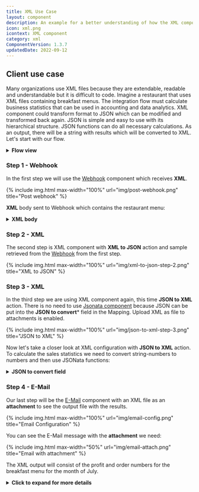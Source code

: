 ```yaml
---
title: XML Use Case
layout: component
description: An example for a better understanding of how the XML component works.
icon: xml.png
icontext: XML component
category: xml
ComponentVersion: 1.3.7
updatedDate: 2022-09-12
---
```


## Client use case

Many organizations use XML files because they are extendable, readable and understandable but it is difficult to code. Imagine a restaurant that uses XML files containing breakfast menus. The integration flow must calculate business statistics that can be used in accounting and data analytics. XML component could transform format to JSON which can be modified and transformed back again. JSON is simple and easy to use with its hierarchical structure. JSON functions can do all necessary calculations. As an output, there will be a string with results which will be converted to XML. Let's start with our flow.

<details close markdown="block"><summary><strong>Flow view</strong></summary>

{% include img.html max-width="50%" url="img/flow-view.png" title="Flow view" %}

</details>

### Step 1 - Webhook

In the first step we will use the [Webhook](/components/webhook) component which receives **XML**.

{% include img.html max-width="100%" url="img/post-webhook.png" title="Post webhook" %}

**XML** body sent to Webhook which contains the restaurant menu:

<details close markdown="block"><summary><strong>XML body</strong></summary>

```xml
<breakfast_menu_july>
<food>
<name>Belgian Waffles</name>
<price>5.95</price>
<description>Two of our famous Belgian Waffles with plenty of real maple syrup</description>
<orders>65</orders>
</food>
<food>
<name>Strawberry Belgian Waffles</name>
<price>7.95</price>
<description>Light Belgian waffles covered with strawberries and whipped cream</description>
<orders>32</orders>
</food>
<food>
<name>Berry-Berry Belgian Waffles</name>
<price>8.95</price>
<description>Light Belgian waffles covered with an assortment of fresh berries and whipped cream</description>
<orders>43</orders>
</food>
<food>
<name>French Toast</name>
<price>4.50</price>
<description>Thick slices made from our homemade sourdough bread</description>
<orders>60</orders>
</food>
<food>
<name>Homestyle Breakfast</name>
<price>6.95</price>
<description>Two eggs, bacon or sausage, toast, and our ever-popular hash browns</description>
<orders>95</orders>
</food>
</breakfast_menu_july>
```

</details>

### Step 2 - XML

The second step is XML component with **XML to JSON** action and sample retrieved from the [Webhook](/components/webhook/) from the first step.

{% include img.html max-width="100%" url="img/xml-to-json-step-2.png" title="XML to JSON" %}

### Step 3 - XML

In the third step we are using XML component again, this time **JSON to XML** action. There is no need to use [Jsonata component](/components/jsonata/) because JSON can be put into the **JSON to convert*** field in the Mapping. Upload XML as file to attachments is enabled.

{% include img.html max-width="100%" url="img/json-to-xml-step-3.png" title="JSON to XML" %}

Now let's take a closer look at XML configuration with **JSON to XML** action. To calculate the sales statistics we need to convert string-numbers to numbers and then use JSONata functions:

<details close markdown="block"><summary><strong>JSON to convert field</strong></summary>

    ```
    {
    "breakfast_menu_july": {
    "sales": {
    "orders": $sum([$getPassthrough()."step_2".body."breakfast_menu_july".food[].orders].$number()),
    "profit": $sum([$getPassthrough()."step_2".body."breakfast_menu_july".food[]].($number($.price)*$number($.orders)))
    }
    }
    }
    ```

</details>

### Step 4 - E-Mail

Our last step will be the [E-Mail](/components/email/) component with an XML file as an **attachment** to see the output file with the results.

{% include img.html max-width="100%" url="img/email-config.png" title="Email Configuration" %}

You can see the E-Mail message with the **attachment** we need:

{% include img.html max-width="50%" url="img/email-attach.png" title="Email with attachment" %}

The XML output will consist of the profit and order numbers for the breakfast menu for the month of July.

<details close markdown="block"><summary><strong>Click to expand for more details</strong></summary>

```xml
<?xml version="1.0" encoding="UTF-8"?>
<breakfast_menu_july>
  <sales>
    <orders>295</orders>
    <profit>1956.25</profit>
  </sales>
</breakfast_menu_july>
```

</details>
